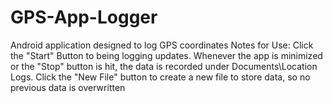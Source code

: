 # GPS-App-Logger
Android application designed to log GPS coordinates
Notes for Use:
Click the "Start" Button to being logging updates.
Whenever the app is minimized or the "Stop" button is hit, the data is recorded under Documents\Location Logs.
Click the "New File" button to create a new file to store data, so no previous data is overwritten
